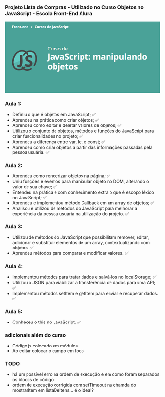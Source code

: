 ### Projeto Lista de Compras - Utilizado no Curso Objetos no JavaScript - Escola Front-End Alura

![JavaScript: Manipulando Objetos](curso.png)

### Aula 1: 
- Definiu o que é objetos em JavaScript; :white_check_mark:
- Aprendeu na prática como criar objetos; :white_check_mark:
- Aprendeu como editar e deletar valores de objetos; :white_check_mark:
- Utilizou o conjunto de objetos, métodos e funções do JavaScript para criar funcionalidades no projeto; :white_check_mark:
- Aprendeu a diferença entre var, let e const; :white_check_mark:
- Aprendeu como criar objetos a partir das informações passadas pela pessoa usuária. :white_check_mark:

### Aula 2:
- Aprendeu como renderizar objetos na página; :white_check_mark:
- Uniu funções e eventos para manipular objeto no DOM, alterando o valor de sua chave; :white_check_mark:
- Entendeu na prática e com conhecimento extra o que é escopo léxico no JavaScript; :white_check_mark:
- Aprendeu e implementou método Callback em um array de objetos; :white_check_mark:
- Analisou e utilizou de métodos do JavaScript para melhorar a experiência da pessoa usuária na utilização do projeto. :white_check_mark:

### Aula 3:
- Utilizou de métodos do JavaScript que possibilitam remover, editar, adicionar e substituir elementos de um array, contextualizando com objetos; :white_check_mark:
- Aprendeu métodos para comparar e modificar valores. :white_check_mark:

### Aula 4:
- Implementou métodos para tratar dados e salvá-los no localStorage; :white_check_mark:
- Utilizou o JSON para viabilizar a transferência de dados para uma API; :white_check_mark:
- Implementou métodos setItem e getItem para enviar e recuperar dados. :white_check_mark:

### Aula 5:
- Conheceu o this no JavaScript. :white_check_mark:

### adicionais além do curso
- Código js colocado em módulos
- Ao editar colocar o campo em foco

### TODO
- há um possível erro na ordem de execução e em como foram separados os blocos de código
- ordem de execução corrigida com setTimeout na chamda do mostrarItem em listaDeItens... é o ideal?
